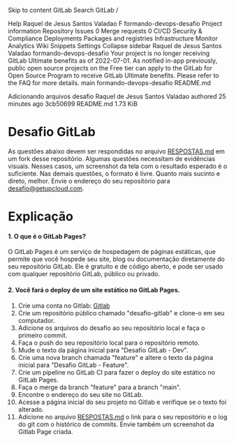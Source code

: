 Skip to content
GitLab
Search GitLab
/
 
Help
Raquel de Jesus Santos Valadao
F
formando-devops-desafio
Project information
Repository
Issues
0
Merge requests
0
CI/CD
Security & Compliance
Deployments
Packages and registries
Infrastructure
Monitor
Analytics
Wiki
Snippets
Settings
Collapse sidebar
Raquel de Jesus Santos Valadao
formando-devops-desafio
Your project is no longer receiving GitLab Ultimate benefits as of 2022-07-01. As notified in-app previously, public open source projects on the Free tier can apply to the GitLab for Open Source Program to receive GitLab Ultimate benefits. Please refer to the FAQ for more details.
main
formando-devops-desafio
README.md

Adicionando arquivos desafio
Raquel de Jesus Santos Valadao authored 25 minutes ago
3cb50699
README.md
1.73 KiB
# Desafio GitLab
As questões abaixo devem ser respondidas no arquivo [RESPOSTAS.md](RESPOSTAS.md) em um fork desse repositório. Algumas questões necessitam de evidências visuais. Nesses casos, um screenshot da tela com o resultado esperado é o suficiente.
Nas demais questões, o formato é livre. Quanto mais sucinto e direto, melhor.
Envie o endereço do seu repositório para desafio@getupcloud.com.
# Explicação
#### 1. O que é o GitLab Pages?
O GitLab Pages é um serviço de hospedagem de páginas estáticas, que permite que você hospede seu site, blog ou documentação diretamente do seu repositório GitLab. Ele é gratuito e de código aberto, e pode ser usado com qualquer repositório GitLab, público ou privado.
#### 2. Você fará o deploy de um site estático no GitLab Pages.
1. Crie uma conta no Gitlab: [Gitlab](https://gitlab.com/users/sign_in)
2. Crie um repositório público chamado "desafio-gitlab" e clone-o em seu computador.
3. Adicione os arquivos do desafio ao seu repositório local e faça o primeiro commit.
4. Faça o push do seu repositório local para o repositório remoto.
5. Mude o texto da página inicial para "Desafio GitLab - Dev".
6. Crie uma nova branch chamada "feature" e altere o texto da página inicial para "Desafio GitLab - Feature".
7. Crie um pipeline no GitLab CI para fazer o deploy do site estático no GitLab Pages.
8. Faça o merge da branch "feature" para a branch "main".
9. Encontre o endereço do seu site no GitLab.
10. Acesse a página inicial do seu projeto no Gitlab e verifique se o texto foi alterado.
11. Adicione no arquivo [RESPOSTAS.md](RESPOSTAS.md) o link para o seu repositório e o log do git com o histórico de commits. Envie também um screenshot da Gitlab Page criada.
